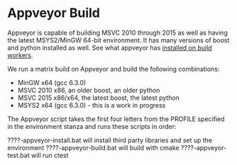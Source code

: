 <!---
Licensed under the Apache License, Version 2.0 (the "License");
you may not use this file except in compliance with the License.
You may obtain a copy of the License at

    http://www.apache.org/licenses/LICENSE-2.0

Unless required by applicable law or agreed to in writing, software
distributed under the License is distributed on an "AS IS" BASIS,
WITHOUT WARRANTIES OR CONDITIONS OF ANY KIND, either express or implied.
See the License for the specific language governing permissions and
limitations under the License.
-->

# Appveyor Build

Appveyor is capable of building MSVC 2010 through 2015 as well as
having the latest MSYS2/MinGW 64-bit environment.  It has many versions
of boost and python installed as well.  See what appveyor has
[installed on build workers](https://www.appveyor.com/docs/installed-software/).

We run a matrix build on Appveyor and build the following combinations:

* MinGW x64 (gcc 6.3.0)
* MSVC 2010 x86, an older boost, an older python
* MSVC 2015 x86/x64, the latest boost, the latest python
* MSYS2 x64 (gcc 6.3.0) - this is a work in progress

The Appveyor script takes the first four letters from the PROFILE specified in
the environment stanza and runs these scripts in order:

????-appveyor-install.bat will install third party libraries and set up the environment
????-appveyor-build.bat will build with cmake
????-appveyor-test.bat will run ctest
